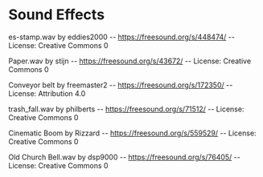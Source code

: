 # Sound Effects
es-stamp.wav by eddies2000 -- https://freesound.org/s/448474/ -- License: Creative Commons 0

Paper.wav by stijn -- https://freesound.org/s/43672/ -- License: Creative Commons 0

Conveyor belt by freemaster2 -- https://freesound.org/s/172350/ -- License: Attribution 4.0

trash_fall.wav by philberts -- https://freesound.org/s/71512/ -- License: Creative Commons 0

Cinematic Boom by Rizzard -- https://freesound.org/s/559529/ -- License: Creative Commons 0

Old Church Bell.wav by dsp9000 -- https://freesound.org/s/76405/ -- License: Creative Commons 0
